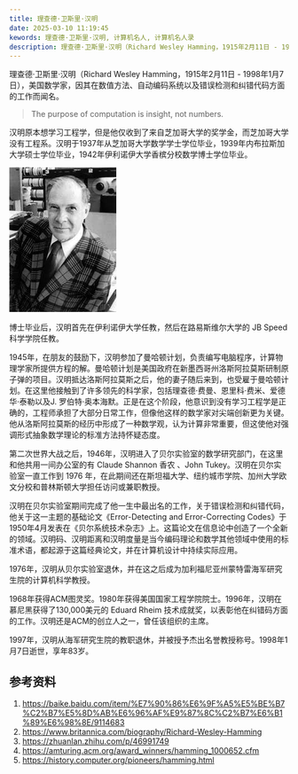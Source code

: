 ```yaml
---
title: 理查德·卫斯里·汉明
date: 2025-03-10 11:19:45
kewords: 理查德·卫斯里·汉明, 计算机名人, 计算机名人录
description: 理查德·卫斯里·汉明（Richard Wesley Hamming，1915年2月11日 - 1998年1月7日），美国数学家，因其在数值方法、自动编码系统以及错误检测和纠错代码方面的工作而闻名。
---
```


理查德·卫斯里·汉明（Richard Wesley Hamming，1915年2月11日 - 1998年1月7日），美国数学家，因其在数值方法、自动编码系统以及错误检测和纠错代码方面的工作而闻名。

> The purpose of computation is insight, not numbers.

汉明原本想学习工程学，但是他仅收到了来自芝加哥大学的奖学金，而芝加哥大学没有工程系。汉明于1937年从芝加哥大学数学学士学位毕业，1939年内布拉斯加大学硕士学位毕业，1942年伊利诺伊大学香槟分校数学博士学位毕业。

![img](20250310-richard-hamming/hamming.jpg)

博士毕业后，汉明首先在伊利诺伊大学任教，然后在路易斯维尔大学的 JB Speed 科学学院任教。

1945年，在朋友的鼓励下，汉明参加了曼哈顿计划，负责编写电脑程序，计算物理学家所提供方程的解。曼哈顿计划是美国政府在新墨西哥州洛斯阿拉莫斯研制原子弹的项目。汉明抵达洛斯阿拉莫斯之后，他的妻子随后来到，也受雇于曼哈顿计划。在这里他接触到了许多领先的科学家，包括理查德·费曼、恩里科·费米、爱德华·泰勒以及J. 罗伯特·奥本海默。正是在这个阶段，他意识到没有学习工程学是正确的，工程师承担了大部分日常工作，但像他这样的数学家对尖端创新更为关键。他从洛斯阿拉莫斯的经历中形成了一种数学观，认为计算非常重要，但这使他对强调形式抽象数学理论的标准方法持怀疑态度。

第二次世界大战之后，1946年，汉明进入了贝尔实验室的数学研究部门，在这里和他共用一间办公室的有 Claude Shannon 香农 、John Tukey。汉明在贝尔实验室一直工作到 1976 年，在此期间还在斯坦福大学、纽约城市学院、加州大学欧文分校和普林斯顿大学担任访问或兼职教授。

汉明在贝尔实验室期间完成了他一生中最出名的工作，关于错误检测和纠错代码，他关于这一主题的基础论文《Error-Detecting and Error-Correcting Codes》于1950年4月发表在《贝尔系统技术杂志》上。这篇论文在信息论中创造了一个全新的领域。汉明码、汉明距离和汉明度量是当今编码理论和数学其他领域中使用的标准术语，都起源于这篇经典论文，并在计算机设计中持续实际应用。

1976年，汉明从贝尔实验室退休，并在这之后成为加利福尼亚州蒙特雷海军研究生院的计算机科学教授。

1968年获得ACM图灵奖。1980年获得美国国家工程学院院士。1996年，汉明在慕尼黑获得了130,000美元的 Eduard Rheim 技术成就奖，以表彰他在纠错码方面的工作。汉明还是ACM的创立人之一，曾任该组织的主席。

1997年，汉明从海军研究生院的教职退休，并被授予杰出名誉教授称号。1998年1月7日逝世，享年83岁。

## 参考资料
1. https://baike.baidu.com/item/%E7%90%86%E6%9F%A5%E5%BE%B7%C2%B7%E5%8D%AB%E6%96%AF%E9%87%8C%C2%B7%E6%B1%89%E6%98%8E/9114683
2. https://www.britannica.com/biography/Richard-Wesley-Hamming
3. https://zhuanlan.zhihu.com/p/46991749
4. https://amturing.acm.org/award_winners/hamming_1000652.cfm
5. https://history.computer.org/pioneers/hamming.html